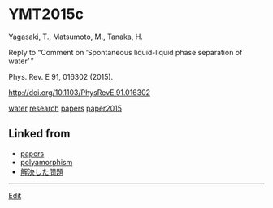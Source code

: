 # YMT2015c

Yagasaki, T., Matsumoto, M., Tanaka, H.

Reply to “Comment on ‘Spontaneous liquid-liquid phase separation of water’ ”

Phys. Rev. E 91, 016302 (2015).

http://doi.org/10.1103/PhysRevE.91.016302



[water](water.md) [research](research.md) [papers](papers.md) [paper2015](paper2015.md) 


## Linked from

* [papers](papers.md)
* [polyamorphism](polyamorphism.md)
* [解決した問題](解決した問題.md)


----
[Edit](https://github.com/vitroid/vitroid.github.io/edit/master/MD/YMT2015c.md)
